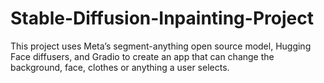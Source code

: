 # Stable-Diffusion-Inpainting-Project
This project uses Meta’s segment-anything open source model, Hugging Face diffusers, and Gradio to create an app that can change the background, face, clothes or anything a user selects. 
